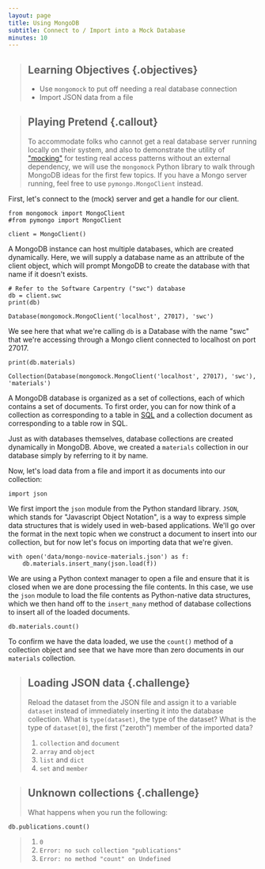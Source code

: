 ```yaml
---
layout: page
title: Using MongoDB
subtitle: Connect to / Import into a Mock Database
minutes: 10
---
```

> ## Learning Objectives {.objectives}
>
> * Use `mongomock` to put off needing a real database connection
> * Import JSON data from a file

> ## Playing Pretend {.callout}
>
> To accommodate folks who cannot get a real database server running locally on
their system, and also to demonstrate the utility of ["mocking"](reference.html#mock-object) for testing real
access patterns without an external dependency, we will use the `mongomock`
Python library to walk through MongoDB ideas for the first few topics. If you
have a Mongo server running, feel free to use `pymongo.MongoClient` instead.


First, let's connect to the (mock) server and get a handle for our client.

~~~ {.python}
from mongomock import MongoClient
#from pymongo import MongoClient

client = MongoClient()
~~~

A MongoDB instance can host multiple databases, which are created
dynamically. Here, we will supply a database name as an attribute of the client
object, which will prompt MongoDB to create the database with that name if it
doesn't exists.

~~~ {.python}
# Refer to the Software Carpentry ("swc") database
db = client.swc
print(db)
~~~
~~~ {.output}
Database(mongomock.MongoClient('localhost', 27017), 'swc')
~~~

We see here that what we're calling `db` is a Database with the name "swc" that
we're accessing through a Mongo client connected to localhost on port 27017.

~~~ {.python}
print(db.materials)
~~~
~~~ {.output}
Collection(Database(mongomock.MongoClient('localhost', 27017), 'swc'), 'materials')
~~~

A MongoDB database is organized as a set of collections, each of which contains
a set of documents. To first order, you can for now think of a collection as
corresponding to a table in [SQL](reference.html#sql) and a collection document as corresponding to a
table row in SQL.

Just as with databases themselves, database collections are created dynamically
in MongoDB. Above, we created a `materials` collection in our database simply
by referring to it by name.

Now, let's load data from a file and import it as documents into our
collection:

~~~ {.python}
import json
~~~

We first import the `json` module from the Python standard library. `JSON`,
which stands for "Javascript Object Notation", is a way to express simple data
structures that is widely used in web-based applications. We'll go over the
format in the next topic when we construct a document to insert into our
collection, but for now let's focus on importing data that we're given.

~~~ {.python}
with open('data/mongo-novice-materials.json') as f:
    db.materials.insert_many(json.load(f))
~~~

We are using a Python context manager to open a file and ensure that it is
closed when we are done processing the file contents. In this case, we use the
`json` module to load the file contents as Python-native data structures, which
we then hand off to the `insert_many` method of database collections to insert
all of the loaded documents.

~~~ {.python}
db.materials.count()
~~~

To confirm we have the data loaded, we use the `count()` method of a collection
object and see that we have more than zero documents in our `materials`
collection.

> ##  Loading JSON data {.challenge}
>
> Reload the dataset from the JSON file and assign it to a variable `dataset` instead of immediately inserting it into the database collection. What is `type(dataset)`, the type of the dataset?  What is the type of `dataset[0]`, the first ("zeroth") member of the imported data?
>
> 1. `collection` and `document`
> 2. `array` and `object`
> 3. `list` and `dict`
> 4. `set` and `member`

> ##  Unknown collections {.challenge}
>
> What happens when you run the following:
>
~~~ {.python}
db.publications.count()
~~~
>
> 1. `0`
> 2. `Error: no such collection "publications"`
> 3. `Error: no method "count" on Undefined`
